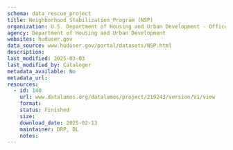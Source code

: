```yaml
---
schema: data_rescue_project 
title: Neighborhood Stabilization Program (NSP)
organization: U.S. Department of Housing and Urban Development - Office of Policy Development and Research
agency: Department of Housing and Urban Development
websites: huduser.gov
data_source: www.huduser.gov/portal/datasets/NSP.html
description: 
last_modified: 2025-03-03
last_modified_by: Cataloger
metadata_available: No
metadata_url: 
resources:
  - id: 140
    url: www.datalumos.org/datalumos/project/219243/version/V1/view
    format: 
    status: Finished
    size: 
    download_date: 2025-02-13
    maintainer: DRP, DL
    notes: 
---
```

